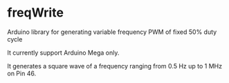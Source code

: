 # freqWrite
Arduino library for generating variable frequency PWM of fixed 50% duty cycle

It currently support Arduino Mega only.

It generates a square wave of a frequency ranging from 0.5 Hz up to 1 MHz on Pin 46.
